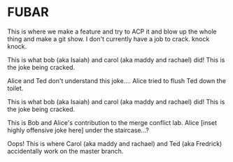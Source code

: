 # FUBAR
This is where we make a feature and try to ACP it and blow up the whole thing and make a git show. I don't currently have a job to crack. knock knock.

This is what bob (aka Isaiah) and carol (aka maddy and rachael) did! This is the joke being cracked.


Alice and Ted don't understand this joke....
Alice tried to flush Ted down the toilet.

This is what bob (aka Isaiah) and carol (aka maddy and rachael) did! This is the joke being cracked. 


This is Bob and Alice's contribution to the merge conflict lab.
Alice [inset highly offensive joke here] under the staircase...?


Oops! This is where Carol (aka maddy and rachael) and Ted (aka Fredrick) accidentally work on the master branch.

